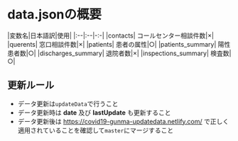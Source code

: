# data.jsonの概要
|変数名|日本語訳|使用|
|:--|:--|-:-|
|contacts| コールセンター相談件数|×|
|querents| 窓口相談件数|×|
|patients| 患者の属性|○|
|patients_summary| 陽性患者数|○|
|discharges_summary| 退院者数|×|
|inspections_summary| 検査数|○|

## 更新ルール
- データ更新は`updateData`で行うこと
- データ更新時は __date__ 及び __lastUpdate__ も更新すること
- データ更新後は https://covid19-gunma-updatedata.netlify.com/ で正しく適用されていることを確認して`master`にマージすること
